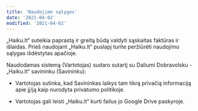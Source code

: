 ```yaml
---
title: 'Naudojimo sąlygos'
date: '2021-04-02'
modified: '2021-04-02'
---
```


„Haiku.lt“ suteikia paprastą ir greitą būdą valdyti sąskaitas
faktūras ir išlaidas. Prieš naudojant „Haiku.lt“ puslapį turite
peržiūrėti naudojimo sąlygas išdėstytas apačioje.

Naudodamas sistemą (Vartotojas) sudaro sutartį su Daliumi
Dobravolsku - „Haiku.lt“ savininku (Savininku):

* Vartotojas sutinka, kad Savininkas laikys tam tikrą privačią
  informaciją apie jį/ją kaip nurodyta privatumo politikoje.

* Vartotojas gali leisti „Haiku.lt“ kurti failus jo Google Drive
  paskyroje.
